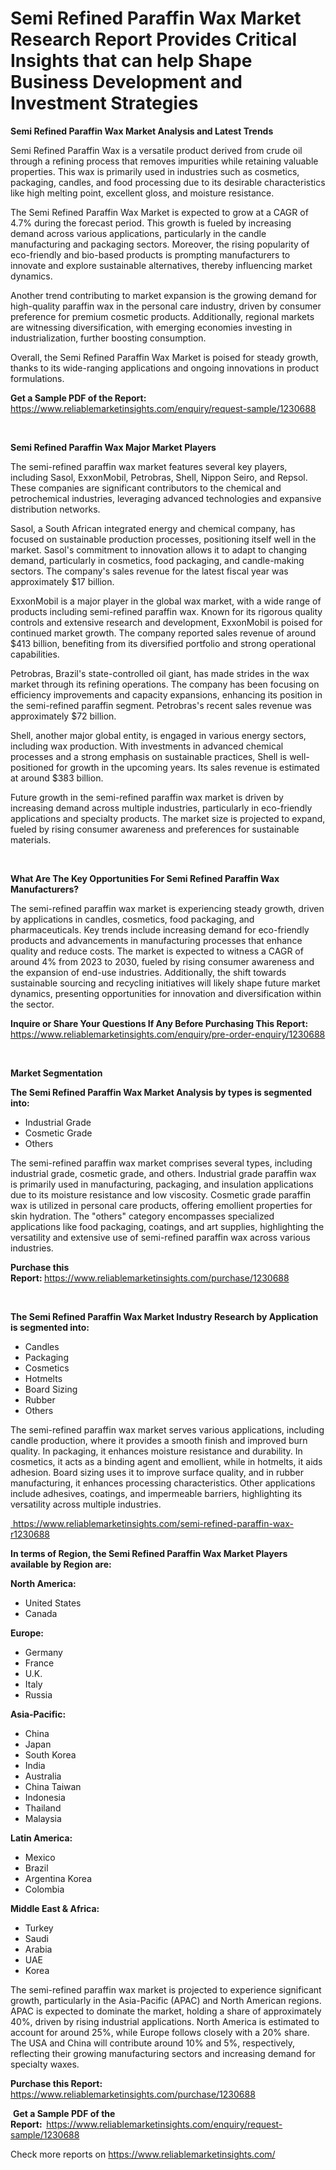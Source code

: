 <p><h1>Semi Refined Paraffin Wax Market Research Report Provides Critical Insights that can help Shape Business Development and Investment Strategies</h1></p><p><strong>Semi Refined Paraffin Wax Market Analysis and Latest Trends</strong></p>
<p><p>Semi Refined Paraffin Wax is a versatile product derived from crude oil through a refining process that removes impurities while retaining valuable properties. This wax is primarily used in industries such as cosmetics, packaging, candles, and food processing due to its desirable characteristics like high melting point, excellent gloss, and moisture resistance. </p><p>The Semi Refined Paraffin Wax Market is expected to grow at a CAGR of 4.7% during the forecast period. This growth is fueled by increasing demand across various applications, particularly in the candle manufacturing and packaging sectors. Moreover, the rising popularity of eco-friendly and bio-based products is prompting manufacturers to innovate and explore sustainable alternatives, thereby influencing market dynamics.</p><p>Another trend contributing to market expansion is the growing demand for high-quality paraffin wax in the personal care industry, driven by consumer preference for premium cosmetic products. Additionally, regional markets are witnessing diversification, with emerging economies investing in industrialization, further boosting consumption.</p><p>Overall, the Semi Refined Paraffin Wax Market is poised for steady growth, thanks to its wide-ranging applications and ongoing innovations in product formulations.</p></p>
<p><strong>Get a Sample PDF of the Report:&nbsp;</strong> <a href="https://www.reliablemarketinsights.com/enquiry/request-sample/1230688?utm_campaign=2214&utm_medium=2&utm_source=Github&utm_content=ia&utm_term=01042025&utm_id=semi-refined-paraffin-wax">https://www.reliablemarketinsights.com/enquiry/request-sample/1230688</a></p>
<p>&nbsp;</p>
<p><strong>Semi Refined Paraffin Wax Major Market Players</strong></p>
<p><p>The semi-refined paraffin wax market features several key players, including Sasol, ExxonMobil, Petrobras, Shell, Nippon Seiro, and Repsol. These companies are significant contributors to the chemical and petrochemical industries, leveraging advanced technologies and expansive distribution networks.</p><p>Sasol, a South African integrated energy and chemical company, has focused on sustainable production processes, positioning itself well in the market. Sasol's commitment to innovation allows it to adapt to changing demand, particularly in cosmetics, food packaging, and candle-making sectors. The company's sales revenue for the latest fiscal year was approximately $17 billion.</p><p>ExxonMobil is a major player in the global wax market, with a wide range of products including semi-refined paraffin wax. Known for its rigorous quality controls and extensive research and development, ExxonMobil is poised for continued market growth. The company reported sales revenue of around $413 billion, benefiting from its diversified portfolio and strong operational capabilities.</p><p>Petrobras, Brazil's state-controlled oil giant, has made strides in the wax market through its refining operations. The company has been focusing on efficiency improvements and capacity expansions, enhancing its position in the semi-refined paraffin segment. Petrobras's recent sales revenue was approximately $72 billion.</p><p>Shell, another major global entity, is engaged in various energy sectors, including wax production. With investments in advanced chemical processes and a strong emphasis on sustainable practices, Shell is well-positioned for growth in the upcoming years. Its sales revenue is estimated at around $383 billion.</p><p>Future growth in the semi-refined paraffin wax market is driven by increasing demand across multiple industries, particularly in eco-friendly applications and specialty products. The market size is projected to expand, fueled by rising consumer awareness and preferences for sustainable materials.</p></p>
<p>&nbsp;</p>
<p><strong>What Are The Key Opportunities For Semi Refined Paraffin Wax Manufacturers?</strong></p>
<p><p>The semi-refined paraffin wax market is experiencing steady growth, driven by applications in candles, cosmetics, food packaging, and pharmaceuticals. Key trends include increasing demand for eco-friendly products and advancements in manufacturing processes that enhance quality and reduce costs. The market is expected to witness a CAGR of around 4% from 2023 to 2030, fueled by rising consumer awareness and the expansion of end-use industries. Additionally, the shift towards sustainable sourcing and recycling initiatives will likely shape future market dynamics, presenting opportunities for innovation and diversification within the sector.</p></p>
<p><strong>Inquire or Share Your Questions If Any Before Purchasing This Report:</strong> <a href="https://www.reliablemarketinsights.com/enquiry/pre-order-enquiry/1230688?utm_campaign=2214&utm_medium=2&utm_source=Github&utm_content=ia&utm_term=01042025&utm_id=semi-refined-paraffin-wax">https://www.reliablemarketinsights.com/enquiry/pre-order-enquiry/1230688</a></p>
<p>&nbsp;</p>
<p><strong>Market Segmentation</strong></p>
<p><strong>The Semi Refined Paraffin Wax Market Analysis by types is segmented into:</strong></p>
<p><ul><li>Industrial Grade</li><li>Cosmetic Grade</li><li>Others</li></ul></p>
<p><p>The semi-refined paraffin wax market comprises several types, including industrial grade, cosmetic grade, and others. Industrial grade paraffin wax is primarily used in manufacturing, packaging, and insulation applications due to its moisture resistance and low viscosity. Cosmetic grade paraffin wax is utilized in personal care products, offering emollient properties for skin hydration. The "others" category encompasses specialized applications like food packaging, coatings, and art supplies, highlighting the versatility and extensive use of semi-refined paraffin wax across various industries.</p></p>
<p><strong>Purchase this Report:&nbsp;</strong><a href="https://www.reliablemarketinsights.com/purchase/1230688?utm_campaign=2214&utm_medium=2&utm_source=Github&utm_content=ia&utm_term=01042025&utm_id=semi-refined-paraffin-wax">https://www.reliablemarketinsights.com/purchase/1230688</a></p>
<p>&nbsp;</p>
<p><strong>The Semi Refined Paraffin Wax Market Industry Research by Application is segmented into:</strong></p>
<p><ul><li>Candles</li><li>Packaging</li><li>Cosmetics</li><li>Hotmelts</li><li>Board Sizing</li><li>Rubber</li><li>Others</li></ul></p>
<p><p>The semi-refined paraffin wax market serves various applications, including candle production, where it provides a smooth finish and improved burn quality. In packaging, it enhances moisture resistance and durability. In cosmetics, it acts as a binding agent and emollient, while in hotmelts, it aids adhesion. Board sizing uses it to improve surface quality, and in rubber manufacturing, it enhances processing characteristics. Other applications include adhesives, coatings, and impermeable barriers, highlighting its versatility across multiple industries.</p></p>
<p><a href="https://www.reliablemarketinsights.com/semi-refined-paraffin-wax-r1230688?utm_campaign=2214&utm_medium=2&utm_source=Github&utm_content=ia&utm_term=01042025&utm_id=semi-refined-paraffin-wax">&nbsp;https://www.reliablemarketinsights.com/semi-refined-paraffin-wax-r1230688</a></p>
<p><strong>In terms of Region, the Semi Refined Paraffin Wax Market Players available by Region are:</strong></p>
<p>
    <p> <strong> North America: </strong>
        <ul>
            <li>United States</li>
            <li>Canada</li>
        </ul>
        </p> 
    <p> <strong> Europe: </strong>
        <ul>
            <li>Germany</li>
            <li>France</li>
            <li>U.K.</li>
            <li>Italy</li>
            <li>Russia</li>
        </ul>
        </p> 
    <p> <strong> Asia-Pacific: </strong>
        <ul>
            <li>China</li>
            <li>Japan</li>
            <li>South Korea</li>
            <li>India</li>
            <li>Australia</li>
            <li>China Taiwan</li>
            <li>Indonesia</li>
            <li>Thailand</li>
            <li>Malaysia</li>
        </ul>
        </p> 
    <p> <strong> Latin America: </strong>
        <ul>
            <li>Mexico</li>
            <li>Brazil</li>
            <li>Argentina Korea</li>
            <li>Colombia</li>
        </ul>
        </p> 
    <p> <strong> Middle East & Africa: </strong>
        <ul>
            <li>Turkey</li>
            <li>Saudi</li>
            <li>Arabia</li>
            <li>UAE</li>
            <li>Korea</li>
        </ul>
    </p>
    </p>
<p><p>The semi-refined paraffin wax market is projected to experience significant growth, particularly in the Asia-Pacific (APAC) and North American regions. APAC is expected to dominate the market, holding a share of approximately 40%, driven by rising industrial applications. North America is estimated to account for around 25%, while Europe follows closely with a 20% share. The USA and China will contribute around 10% and 5%, respectively, reflecting their growing manufacturing sectors and increasing demand for specialty waxes.</p></p>
<p><strong>Purchase this Report: </strong><a href="https://www.reliablemarketinsights.com/purchase/1230688?utm_campaign=2214&utm_medium=2&utm_source=Github&utm_content=ia&utm_term=01042025&utm_id=semi-refined-paraffin-wax">https://www.reliablemarketinsights.com/purchase/1230688</a></p>
<p>&nbsp;<strong>Get a Sample PDF of the Report:&nbsp;&nbsp;</strong><a href="https://www.reliablemarketinsights.com/enquiry/request-sample/1230688?utm_campaign=2214&utm_medium=2&utm_source=Github&utm_content=ia&utm_term=01042025&utm_id=semi-refined-paraffin-wax">https://www.reliablemarketinsights.com/enquiry/request-sample/1230688</a></p>
<p><strong></strong></p>
<p>Check more reports on <a href="https://www.reliablemarketinsights.com/?utm_campaign=2214&utm_medium=2&utm_source=Github&utm_content=ia&utm_term=01042025&utm_id=semi-refined-paraffin-wax">https://www.reliablemarketinsights.com/</a></p>
